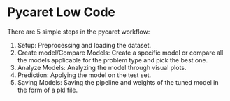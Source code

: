 # Pycaret Low Code 

There are 5 simple steps in the pycaret workflow:

1) Setup: Preprocessing and loading the dataset. 
2) Create model/Compare Models: Create a specific model or compare all the models applicable for the problem type 
   and pick the best one.
3) Analyze Models: Analyzing the model through visual plots.
4) Prediction: Applying the model on the test set.
5) Saving Models: Saving the pipeline and weights of the tuned model in the form of a pkl file.

